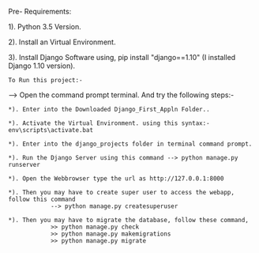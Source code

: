 

Pre- Requirements:

1). Python 3.5 Version.

2). Install an Virtual Environment. 

3). Install Django Software using, pip install "django==1.10" (I installed Django 1.10 version).


    To Run this project:-

--> Open the command prompt terminal. And try the following steps:-

    *). Enter into the Downloaded Django_First_Appln Folder..

    *). Activate the Virtual Environment. using this syntax:-  env\scripts\activate.bat

    *). Enter into the django_projects folder in terminal command prompt.

    *). Run the Django Server using this command --> python manage.py runserver

    *). Open the Webbrowser type the url as http://127.0.0.1:8000

    *). Then you may have to create super user to access the webapp, follow this command 
                --> python manage.py createsuperuser

    *). Then you may have to migrate the database, follow these command,
                >> python manage.py check 
                >> python manage.py makemigrations 
                >> python manage.py migrate
